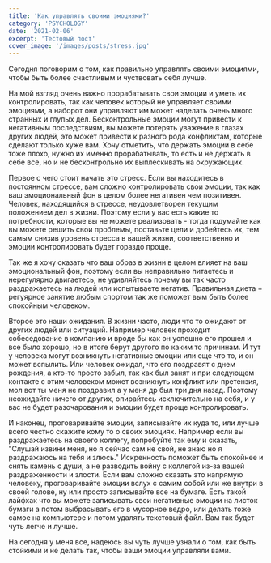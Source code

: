 ```yaml
---
title: 'Как управлять своими эмоциями?'
category: 'PSYCHOLOGY'
date: '2021-02-06'
excerpt: 'Тестовый пост'
cover_image: '/images/posts/stress.jpg'
---
```


Сегодня поговорим о том, как правильно управлять своими эмоциями, чтобы быть более счастливым и чуствовать себя лучше.

На мой взгляд очень важно прорабатывать свои эмоции и уметь их контролировать, так как человек который не управляет своими эмоциями, а наборот они управляют им может наделать очень много странных и глупых дел. Бесконтрольные эмоции могут привести к негативным последствиям, вы можете потерять уважение в глазах других людей, это может привести к разного рода конфликтам, которые сделают только хуже вам. Хочу отметить, что держать эмоции в себе тоже плохо, нужно их именно прорабатывать, то есть и не держать в себе все, но и не бесконтрольно их выплескивать на окружающих.

Первое с чего стоит начать это стресс. Если вы находитесь в постоянном стрессе, вам сложно контролировать свои эмоции, так как ваш эмоциональный фон в целом более негативен чем позитивен. Человек, находящийся в стрессе, неудовлетворен текущим положением дел в жизни. Поэтому если у вас есть какие то потребности, которые вы не можете реализовать - тогда подумайте как вы можете решить свои проблемы, поставьте цели и добейтесь их, тем самым снизив уровень стресса в вашей жизни, соответственно и эмоции контролировать будет гораздо проще.

Так же я хочу сказать что ваш образ в жизни в целом влияет на ваш эмоциональный фон, поэтому если вы неправильно питаетесь и нерегулярно двигаетесь, не удивляйтесь почему вы так часто раздражаетесь на людей или испытываете негатив. Правильная диета + регуярное занятие любым спортом так же поможет вым быть более спокойным человеком.

Второе это наши ожидания. В жизни часто, люди что то ожидают от других людей или ситуаций. Например человек проходит собеседование в компанию и вроде бы как он успешно его прошел и все было хорошо, но в итоге берут другого по каким то причинам. И тут у человека могут возникнуть негативные эмоции или еще что то, и он может вспылить. Или человек ожидал, что его поздравят с днем рождения, а кто-то просто забыл, так как был занят и при следующем контакте с этим человеком может возникнуть конфликт или претензия, мол вот ты меня не поздравил а у меня др был три дня назад. Поэтому неожидайте ничего от других, опирайтесь исключительно на себя, и у вас не будет разочарования и эмоции будет проще контролировать.

И наконец, проговаривайте эмоции, записывайте их куда то, или лучше всего честно скажите кому то о своих эмоциях. Например если вы раздражаетесь на своего коллегу, попробуйте так ему и сказать, "Cлушай извини меня, но я сейчас сам не свой, не знаю но я раздражаюсь на тебя и злюсь." Искренность поможет быть спокойнее и снять камень с души, а не разводить войну с коллегой из-за вашей раздраженности и злости. Если вам сложно сказать это напрямую человеку, проговаривайте эмоции вслух с самим собой или же внутри в своей голове, ну или просто записывайте все на бумаге. Есть такой лайфхак что вы можете записывать свои негативные эмоции на листок бумаги а потом выбрасывать его в мусорное ведро, или делать тоже самое на компьютере и потом удалять текстовый файл. Вам так будет чуть легче и лучше.

На сегодня у меня все, надеюсь вы чуть лучше узнали о том, как быть стойкими и не делать так, чтобы ваши эмоции управляли вами.